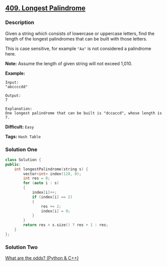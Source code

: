 ## [409. Longest Palindrome](https://leetcode.com/problems/longest-palindrome/tabs/description)

### Description

Given a string which consists of lowercase or uppercase letters, find the length of the longest palindromes that can be built with those letters.

This is case sensitive, for example `"Aa"` is not considered a palindrome here.

**Note:**
Assume the length of given string will not exceed 1,010.

**Example:**

```
Input:
"abccccdd"

Output:
7

Explanation:
One longest palindrome that can be built is "dccaccd", whose length is 7.
```

**Difficult:** `Easy`

**Tags:** `Hash Table`

### Solution One

```c++
class Solution {
public:
    int longestPalindrome(string s) {
        vector<int> index(128, 0);
        int res = 0;
        for (auto i : s)
        {
            index[i]++;
            if (index[i] == 2)
            {
                res += 2;
                index[i] = 0;
            }
        }
        return res < s.size() ? res + 1 : res;
    }
};
```

### Solution Two

[What are the odds? (Python & C++)](https://discuss.leetcode.com/topic/61338/what-are-the-odds-python-c)
